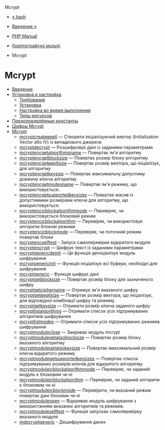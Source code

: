 Mcrypt

-   [« hash](function.hash.html)
    
-   [Введение »](intro.mcrypt.html)
    
-   [PHP Manual](index.html)
    
-   [Криптографічні модулі](refs.crypto.html)
    
-   Mcrypt
    

# Mcrypt

-   [Введение](intro.mcrypt.html)
-   [Установка и настройка](mcrypt.setup.html)
    -   [Требования](mcrypt.requirements.html)
    -   [Установка](mcrypt.installation.html)
    -   [Настройка во время выполнения](mcrypt.configuration.html)
    -   [Типы ресурсов](mcrypt.resources.html)
-   [Предопределённые константы](mcrypt.constants.html)
-   [Шифры Mcrypt](mcrypt.ciphers.html)
-   [Mcrypt](ref.mcrypt.html)
    -   [mcryptcreateверб](function.mcrypt-create-iv.html) — Створити ініціалізуючий вектор (Initialization Vector або IV) із випадкового джерела
    -   [mcryptdecrypt](function.mcrypt-decrypt.html) — Розшифровує дані із заданими параметрами
    -   [mcryptencgetalgorithmsname](function.mcrypt-enc-get-algorithms-name.html) — Повертає ім'я алгоритму
    -   [mcryptencgetblocksize](function.mcrypt-enc-get-block-size.html) — Повертає розмір блоку алгоритму
    -   [mcryptencgetвербsize](function.mcrypt-enc-get-iv-size.html) — Повертає розмір вектора, що ініціалізує, для алгоритму
    -   [mcryptencgetkeysize](function.mcrypt-enc-get-key-size.html) — Повертає максимальну допустиму довжину ключа алгоритму
    -   [mcryptencgetmodesname](function.mcrypt-enc-get-modes-name.html) — Повертає ім'я режиму, що використовується.
    -   [mcryptencgetsupportedkeysizes](function.mcrypt-enc-get-supported-key-sizes.html) — Повертає масив із допустимими розмірами ключа для алгоритму, що використовується.
    -   [mcryptencісblockalgorithmmode](function.mcrypt-enc-is-block-algorithm-mode.html) — Перевіряє, чи використовується блоковий режим
    -   [mcryptencісblockalgorithm](function.mcrypt-enc-is-block-algorithm.html) — Перевіряє, чи використовує алгоритм блокові режими
    -   [mcryptencісblockmode](function.mcrypt-enc-is-block-mode.html) — Перевіряє, чи поточний режим повертає блоки
    -   [mcryptencselftest](function.mcrypt-enc-self-test.html) - Запуск самоперевірки відкритого модуля
    -   [mcryptencrypt](function.mcrypt-encrypt.html) — Шифрує текст із заданими параметрами
    -   [mcryptgenericdeinit](function.mcrypt-generic-deinit.html) — Ця функція деініціалізує модуль шифрування
    -   [mcryptgenericinit](function.mcrypt-generic-init.html) — Функція ініціалізує всі буфери, необхідні для шифрування
    -   [mcryptgeneric](function.mcrypt-generic.html) - Функція шифрує дані
    -   [mcryptgetblocksize](function.mcrypt-get-block-size.html) — Повертає розмір блоку для зазначеного шифру
    -   [mcryptgetciphername](function.mcrypt-get-cipher-name.html) — Отримує ім'я вказаного шифру
    -   [mcryptgetвербsize](function.mcrypt-get-iv-size.html) — Повертає розмір вектора, що ініціалізує, для відповідної комбінації шифру та режиму.
    -   [mcryptgetkeysize](function.mcrypt-get-key-size.html) — Отримати розмір ключа заданого шифру
    -   [mcryptlistalgorithms](function.mcrypt-list-algorithms.html) — Отримати список усіх підтримуваних алгоритмів шифрування
    -   [mcryptlistmodes](function.mcrypt-list-modes.html) — Отримати список усіх підтримуваних режимів шифрування
    -   [mcryptmoduleclose](function.mcrypt-module-close.html) — Закриває модуль mcrypt
    -   [mcryptmodulegetalgoblocksize](function.mcrypt-module-get-algo-block-size.html) — Повертає розмір блоку вказаного алгоритму
    -   [mcryptmodulegetalgokeysize](function.mcrypt-module-get-algo-key-size.html) — Повертає максимальний розмір ключа відкритого режиму
    -   [mcryptmodulegetsupportedkeysizes](function.mcrypt-module-get-supported-key-sizes.html) — Повертає список підтримуваних розмірів ключів для відкритого алгоритму
    -   [mcryptmoduleісblockalgorithmmode](function.mcrypt-module-is-block-algorithm-mode.html) — Перевіряє, чи заданий модуль є блоковим чи ні
    -   [mcryptmoduleісblockalgorithm](function.mcrypt-module-is-block-algorithm.html) — Перевіряє, чи заданий алгоритм є блоковим чи ні
    -   [mcryptmoduleісblockmode](function.mcrypt-module-is-block-mode.html) — Перевірити, чи вказаний режим повертає дані блоками чи ні
    -   [mcryptmoduleopen](function.mcrypt-module-open.html) — Відкриває модуль шифрування з використанням вказаних алгоритмів та режимів.
    -   [mcryptmoduleselftest](function.mcrypt-module-self-test.html) — Функція запускає самоперевірку вказаного модуля
    -   [mdecryptgeneric](function.mdecrypt-generic.html) - Дешифрування даних